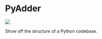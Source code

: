 # PyAdder

<img src="https://travis-ci.org/profjsb/PyAdder.svg?branch=master" data-pin-nopin="true">

Show off the structure of a Python codebase.


